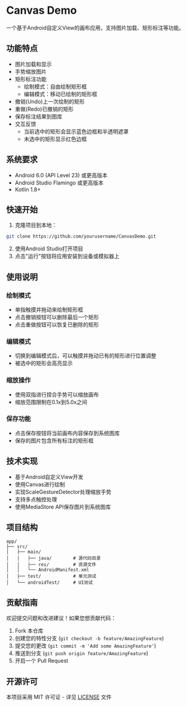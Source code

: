 # Canvas Demo

一个基于Android自定义View的画布应用，支持图片加载、矩形标注等功能。

## 功能特点

- 图片加载和显示
- 手势缩放图片
- 矩形标注功能
  - 绘制模式：自由绘制矩形框
  - 编辑模式：移动已绘制的矩形框
- 撤销(Undo)上一次绘制的矩形
- 重做(Redo)已撤销的矩形
- 保存标注结果到图库
- 交互反馈
  - 当前选中的矩形会显示蓝色边框和半透明遮罩
  - 未选中的矩形显示红色边框

## 系统要求

- Android 6.0 (API Level 23) 或更高版本
- Android Studio Flamingo 或更高版本
- Kotlin 1.8+

## 快速开始

1. 克隆项目到本地：
```bash
git clone https://github.com/yourusername/CanvasDemo.git
```

2. 使用Android Studio打开项目
3. 点击"运行"按钮将应用安装到设备或模拟器上

## 使用说明

### 绘制模式
- 单指触摸并拖动来绘制矩形框
- 点击撤销按钮可以删除最后一个矩形
- 点击重做按钮可以恢复已删除的矩形

### 编辑模式
- 切换到编辑模式后，可以触摸并拖动已有的矩形进行位置调整
- 被选中的矩形会高亮显示

### 缩放操作
- 使用双指进行捏合手势可以缩放画布
- 缩放范围限制在0.1x到5.0x之间

### 保存功能
- 点击保存按钮将当前画布内容保存到系统图库
- 保存的图片包含所有标注的矩形框

## 技术实现

- 基于Android自定义View开发
- 使用Canvas进行绘制
- 实现ScaleGestureDetector处理缩放手势
- 支持多点触控处理
- 使用MediaStore API保存图片到系统图库

## 项目结构

```
app/
├── src/
│   ├── main/
│   │   ├── java/        # 源代码目录
│   │   ├── res/         # 资源文件
│   │   └── AndroidManifest.xml
│   ├── test/            # 单元测试
│   └── androidTest/     # UI测试
```

## 贡献指南

欢迎提交问题和改进建议！如果您想贡献代码：

1. Fork 本仓库
2. 创建您的特性分支 (`git checkout -b feature/AmazingFeature`)
3. 提交您的更改 (`git commit -m 'Add some AmazingFeature'`)
4. 推送到分支 (`git push origin feature/AmazingFeature`)
5. 开启一个 Pull Request

## 开源许可

本项目采用 MIT 许可证 - 详见 [LICENSE](LICENSE) 文件